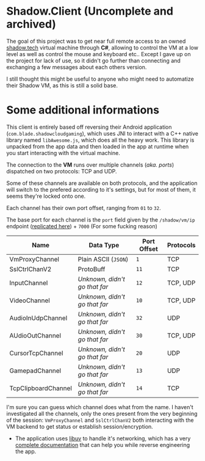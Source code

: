 # Shadow.Client (Uncomplete and archived)

The goal of this project was to get near full remote access to an owned [shadow.tech](https://shadow.tech) virtual machine through **C#**, allowing to control the VM at a low level as well as control the mouse and keyboard etc.. Except I gave up on the project for lack of use, so it didn't go further than connecting and exchanging a few messages about each others version.

I still thought this might be useful to anyone who might need to automatize their Shadow VM, as this is still a solid base.

# Some additional informations

This client is entirely based off reversing their Android application (`com.blade.shadowcloudgaming`), which uses JNI to interact with a C++ native library named `libAwesome.js`, which does all the heavy work. This library is unpacked from the app data and then loaded in the app at runtime when you start interacting with the virtual machine. 

The connection to the **VM** runs over multiple channels (*aka. ports*) dispatched on two protocols: TCP and UDP.

Some of these channels are available on both protocols, and the application will switch to the prefered according to it's settings, but for most of them, it seems they're locked onto one.

Each channel has their own port offset, ranging from `01` to `32`.

The base port for each channel is the `port` field given by the `/shadow/vm/ip` endpoint ([replicated here](https://github.com/defnotcat/Shadow.Client/blob/master/Shadow.Client/Http/Gap/GapApiProvider.cs#L80)) + `7000` (For some fucking reason)


| Name | Data Type | Port Offset | Protocols
|-------------------|-------|---------|--|
| VmProxyChannel | Plain ASCII (`JSON`) | `1` | TCP
| SslCtrlChanV2 | ProtoBuff | `11` | TCP
| InputChannel | *Unknown, didn't go that far* | `12` | TCP, UDP
| VideoChannel | *Unknown, didn't go that far* | `10` | TCP, UDP
| AudioInUdpChannel | *Unknown, didn't go that far* | `32` | UDP
| AUdioOutChannel | *Unknown, didn't go that far* | `30` | TCP, UDP
| CursorTcpChannel | *Unknown, didn't go that far* | `20` | UDP
| GamepadChannel | *Unknown, didn't go that far* | `13` | UDP
| TcpClipboardChannel | *Unknown, didn't go that far* | `14` | TCP

I'm sure you can guess which channel does what from the name. I haven't investigated all the channels, only the ones present from the very beginning of the session: `VmProxyChannel` and `SslCtrlChanV2` both interacting with the VM backend to get status or establish session/encryption.

- The application uses [libuv](https://github.com/libuv/libuv) to handle it's networking, which has a very [complete documentation](http://docs.libuv.org/en/v1.x/) that can help you while reverse engineering the app.